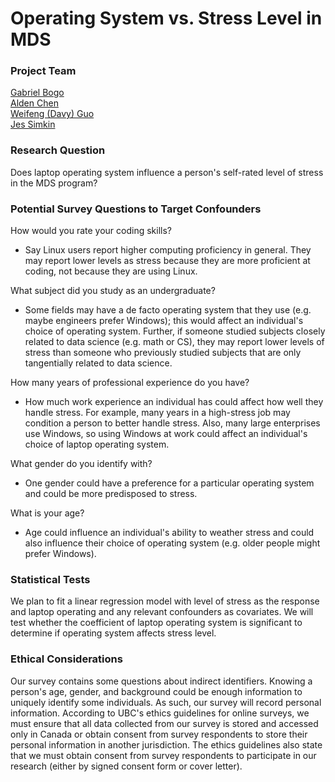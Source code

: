 # Operating System vs. Stress Level in MDS

### Project Team
[Gabriel Bogo](https://github.com/GabrielBogo)  
[Alden Chen](https://github.com/aldenchen)  
[Weifeng (Davy) Guo](https://github.com/DavyGuo)  
[Jes Simkin](https://github.com/jessimk)

### Research Question

Does laptop operating system influence a person's self-rated level of stress in the MDS program?


### Potential Survey Questions to Target Confounders

How would you rate your coding skills?  

- Say Linux users report higher computing proficiency in general. They may report lower levels as stress because they are more proficient at coding, not because they are using Linux.   

What subject did you study as an undergraduate?  

- Some fields may have a de facto operating system that they use (e.g. maybe engineers prefer Windows); this would affect an individual's choice of operating system. Further, if someone studied subjects closely related to data science (e.g. math or CS), they may report lower levels of stress than someone who previously studied subjects that are only tangentially related to data science.  

How many years of professional experience do you have?  

- How much work experience an individual has could affect how well they handle stress. For example, many years in a high-stress job may condition a person to better handle stress. Also, many large enterprises use Windows, so using Windows at work could affect an individual's choice of laptop operating system.  

What gender do you identify with?  
  
- One gender could have a preference for a particular operating system and could be more predisposed to stress.  

What is your age?  

-  Age could influence an individual's ability to weather stress and could also influence their choice of operating system (e.g. older people might prefer Windows).   

### Statistical Tests
We plan to fit a linear regression model with level of stress as the response and laptop operating and any relevant confounders as covariates. We will test whether the coefficient of laptop operating system is significant to determine if operating system affects stress level.  

### Ethical Considerations
Our survey contains some questions about indirect identifiers. Knowing a person's age, gender, and background could be enough information to uniquely identify some individuals. As such, our survey will record personal information. According to UBC's ethics guidelines for online surveys, we must ensure that all data collected from our survey is stored and accessed only in Canada or obtain consent from survey respondents to store their personal information in another jurisdiction. The ethics guidelines also state that we must obtain consent from survey respondents to participate in our research (either by signed consent form or cover letter). 

